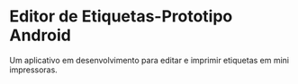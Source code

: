 # Editor de Etiquetas-Prototipo Android

Um aplicativo em desenvolvimento para editar e imprimir etiquetas em mini impressoras.
